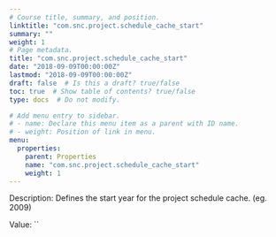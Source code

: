 ```yaml
---
# Course title, summary, and position.
linktitle: "com.snc.project.schedule_cache_start"
summary: ""
weight: 1
# Page metadata.
title: "com.snc.project.schedule_cache_start"
date: "2018-09-09T00:00:00Z"
lastmod: "2018-09-09T00:00:00Z"
draft: false  # Is this a draft? true/false
toc: true  # Show table of contents? true/false
type: docs  # Do not modify.

# Add menu entry to sidebar.
# - name: Declare this menu item as a parent with ID name.
# - weight: Position of link in menu.
menu:
  properties:
    parent: Properties
    name: "com.snc.project.schedule_cache_start"
    weight: 1
---
```


Description: Defines the start year for the project schedule cache. (eg. 2009)


Value: ``